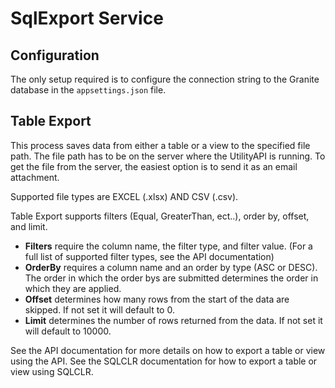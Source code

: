 # SqlExport Service
## Configuration

The only setup required is to configure the connection string to the Granite database in the `appsettings.json` file.

## Table Export

This process saves data from either a table or a view to the specified file path. The file path has to be on the server where the UtilityAPI is running. To get the file from the server, the easiest option is to send it as an email attachment.

Supported file types are EXCEL (.xlsx) AND CSV (.csv).

Table Export supports filters (Equal, GreaterThan, ect..), order by, offset, and limit.

- **Filters** require the column name, the filter type, and filter value. (For a full list of supported filter types, see the API documentation)
- **OrderBy** requires a column name and an order by type (ASC or DESC). The order in which the order bys are submitted determines the order in which they are applied. 
- **Offset** determines how many rows from the start of the data are skipped. If not set it will default to 0.
- **Limit** determines the number of rows returned from the data. If not set it will default to 10000. 

See the API documentation for more details on how to export a table or view using the API. See the SQLCLR documentation for how to export a table or view using SQLCLR.